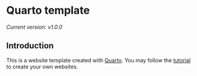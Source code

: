 # Quarto template
*Current version: v1.0.0*

## Introduction
This is a website template created with [Quarto](https://quarto.org/). You may follow the [tutorial](https://chenh19.github.io/Quarto/misc) to create your own websites.
